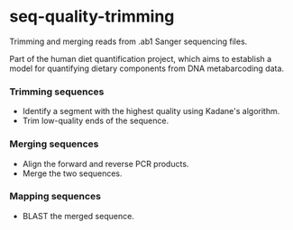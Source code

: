 # seq-quality-trimming
Trimming and merging reads from .ab1 Sanger sequencing files.

Part of the human diet quantification project, which aims to establish a model for quantifying dietary components from DNA metabarcoding data.

### Trimming sequences
- Identify a segment with the highest quality using Kadane's algorithm.
- Trim low-quality ends of the sequence.

### Merging sequences
- Align the forward and reverse PCR products.
- Merge the two sequences.

### Mapping sequences
- BLAST the merged sequence.